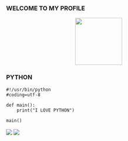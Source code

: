 ### WELCOME TO MY PROFILE
<p align="center">
  <a href="https://github.com/P4HRUL"><img src="https://avatars.githubusercontent.com/u/87483291?v=4" height="128" width="128" /></a>
</p>

### PYTHON
```
#!/usr/bin/python
#coding=utf-8

def main():
    print("I LOVE PYTHON")

main()
```
<img align="center" src="https://github-readme-stats.vercel.app/api?username=P4HRUL&show_icons=true&theme=chartreuse-dark&locale=id">
<img align="center" src="https://github-readme-stats.anuraghazra1.vercel.app/api/top-langs/?username=P4HRUL&layout=compact&theme=chartreuse-dark" /> <br>
